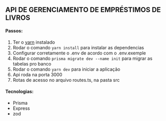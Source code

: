 <h2>API DE GERENCIAMENTO DE EMPRÉSTIMOS DE LIVROS</h2>

<h4>Passos:</h4>

<ol> 
    <li>Ter o <a href="https://classic.yarnpkg.com/lang/en/docs/install/#windows-stable">yarn</a> instalado</li>
    <li>Rodar o comando <code>yarn install</code> para instalar as dependencias</li>
    <li>Configurar corretamente o .env de acordo com o .env.exemple</li>
    <li>Rodar o comando <code>prisma migrate dev --name init</code> para migrar as tabelas pro banco</li>
    <li>Rodar o comando <code>yarn dev</code> para iniciar a aplicação</li>
    <li>Api roda na porta 3000</li>
    <li>Rotas de acesso no arquivo routes.ts, na pasta src</li>
</ol>

<h4>Tecnologias:</h4>

<ul>
    <li>Prisma</li>
    <li>Express</li>
    <li>zod</li>
</ul>
